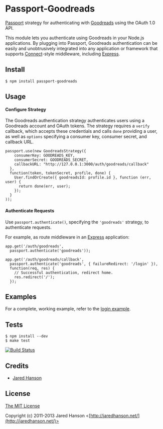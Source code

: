 # Passport-Goodreads

[Passport](https://github.com/jaredhanson/passport) strategy for authenticating
with [Goodreads](http://www.goodreads.com/) using the OAuth 1.0 API.

This module lets you authenticate using Goodreads in your Node.js applications.
By plugging into Passport, Goodreads authentication can be easily and
unobtrusively integrated into any application or framework that supports
[Connect](http://www.senchalabs.org/connect/)-style middleware, including
[Express](http://expressjs.com/).

## Install

    $ npm install passport-goodreads

## Usage

#### Configure Strategy

The Goodreads authentication strategy authenticates users using a Goodreads
account and OAuth tokens.  The strategy requires a `verify` callback, which
accepts these credentials and calls `done` providing a user, as well as
`options` specifying a consumer key, consumer secret, and callback URL.

    passport.use(new GoodreadsStrategy({
        consumerKey: GOODREADS_KEY,
        consumerSecret: GOODREADS_SECRET,
        callbackURL: "http://127.0.0.1:3000/auth/goodreads/callback"
      },
      function(token, tokenSecret, profile, done) {
        User.findOrCreate({ goodreadsId: profile.id }, function (err, user) {
          return done(err, user);
        });
      }
    ));

#### Authenticate Requests

Use `passport.authenticate()`, specifying the `'goodreads'` strategy, to
authenticate requests.

For example, as route middleware in an [Express](http://expressjs.com/)
application:

    app.get('/auth/goodreads',
      passport.authenticate('goodreads'));
    
    app.get('/auth/goodreads/callback', 
      passport.authenticate('goodreads', { failureRedirect: '/login' }),
      function(req, res) {
        // Successful authentication, redirect home.
        res.redirect('/');
      });

## Examples

For a complete, working example, refer to the [login example](https://github.com/jaredhanson/passport-goodreads/tree/master/examples/login).

## Tests

    $ npm install --dev
    $ make test

[![Build Status](https://secure.travis-ci.org/jaredhanson/passport-goodreads.png)](http://travis-ci.org/jaredhanson/passport-goodreads)

## Credits

  - [Jared Hanson](http://github.com/jaredhanson)

## License

[The MIT License](http://opensource.org/licenses/MIT)

Copyright (c) 2011-2013 Jared Hanson <[http://jaredhanson.net/](http://jaredhanson.net/)>
